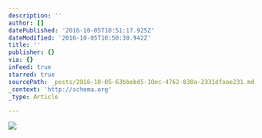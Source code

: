 ```yaml
---
description: ''
author: []
datePublished: '2016-10-05T10:51:17.925Z'
dateModified: '2016-10-05T10:50:30.942Z'
title: ''
publisher: {}
via: {}
inFeed: true
starred: true
sourcePath: _posts/2016-10-05-63bbebd5-10ec-4762-838a-2331dfaae231.md
_context: 'http://schema.org'
_type: Article

---
```

![](https://the-grid-user-content.s3-us-west-2.amazonaws.com/9a754d2d-e169-4780-a95c-0b8860fd620c.png)